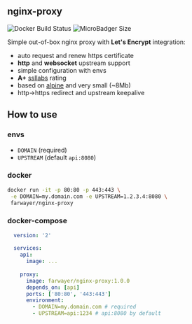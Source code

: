 ## nginx-proxy

![Docker Build Status](https://img.shields.io/docker/build/farwayer/nginx-proxy.svg)
![MicroBadger Size](https://img.shields.io/microbadger/image-size/farwayer/nginx-proxy.svg)

Simple out-of-box nginx proxy with **Let's Encrypt** integration:

- auto request and renew https certificate
- **http** and **websocket** upstream support
- simple configuration with envs
- **A+** [ssllabs](https://www.ssllabs.com/ssltest/) rating
- based on [alpine](https://alpinelinux.org/) and very small (~8Mb)
- http->https redirect and upstream keepalive

## How to use

### envs

- `DOMAIN` (required)
- `UPSTREAM` (default `api:8080`)

### docker

```bash
docker run -it -p 80:80 -p 443:443 \
 -e DOMAIN=my.domain.com -e UPSTREAM=1.2.3.4:8080 \
 farwayer/nginx-proxy 
```

### docker-compose

```yaml
  version: '2'
  
  services:
    api:
      image: ... 
  
    proxy:
      image: farwayer/nginx-proxy:1.0.0
      depends_on: [api]
      ports: ['80:80', '443:443']
      environment:
        - DOMAIN=my.domain.com # required
        - UPSTREAM=api:1234 # api:8080 by default 
```
